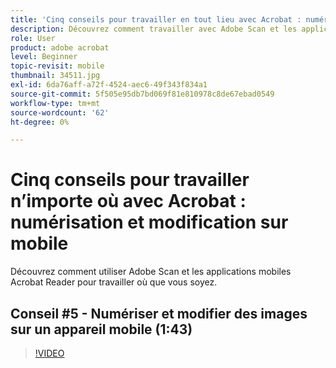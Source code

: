 ```yaml
---
title: 'Cinq conseils pour travailler en tout lieu avec Acrobat : numérisation et modification sur mobile'
description: Découvrez comment travailler avec Adobe Scan et les applications mobiles Acrobat Reader, où que vous soyez
role: User
product: adobe acrobat
level: Beginner
topic-revisit: mobile
thumbnail: 34511.jpg
exl-id: 6da76aff-a72f-4524-aec6-49f343f834a1
source-git-commit: 5f505e95db7bd069f81e810978c8de67ebad0549
workflow-type: tm+mt
source-wordcount: '62'
ht-degree: 0%

---
```


# Cinq conseils pour travailler n’importe où avec Acrobat : numérisation et modification sur mobile

Découvrez comment utiliser Adobe Scan et les applications mobiles Acrobat Reader pour travailler où que vous soyez.

## Conseil #5 - Numériser et modifier des images sur un appareil mobile (1:43)

>[!VIDEO](https://video.tv.adobe.com/v/34511?hidetitle=true)
